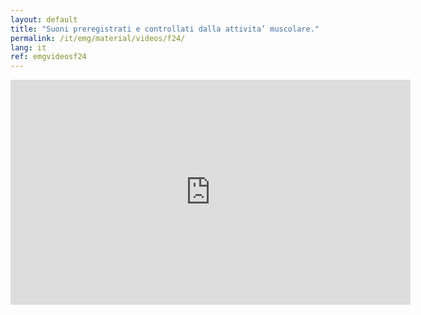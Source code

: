 ```yaml
---
layout: default
title: "Suoni preregistrati e controllati dalla attivita’ muscolare."
permalink: /it/emg/material/videos/f24/
lang: it
ref: emgvideosf24
---
```


<iframe width="640" height="360" src="https://www.youtube-nocookie.com/embed/1nFljEtkTPM?rel=0&amp;showinfo=0" frameborder="0" allow="autoplay; encrypted-media" allowfullscreen></iframe>